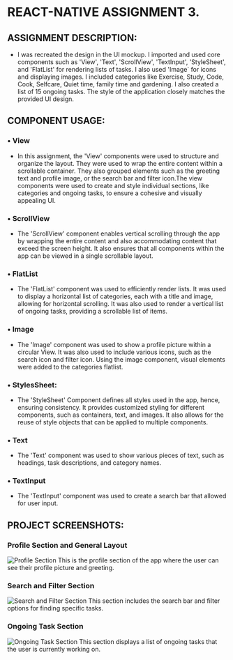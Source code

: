 # REACT-NATIVE ASSIGNMENT 3.
## ASSIGNMENT DESCRIPTION:
- I was recreated the design in the UI mockup. I imported and used core components such as 'View', 'Text', 'ScrollView', 'TextInput', 'StyleSheet', and  'FlatList' for rendering lists of tasks. I also used  'Image` for icons and displaying images. I included categories like Exercise, Study, Code, Cook, Selfcare, Quiet time, family time and gardening. I also created a list of 15 ongoing tasks. The style of the application closely matches the provided UI design.
##  COMPONENT USAGE:
  ### • View
  - In this assignment, the 'View' components were used to structure and organize the layout. They were used to wrap the entire content within a scrollable container. They also grouped elements such as the greeting text and profile image, or the search bar and filter icon.The view components were used to create and style individual sections, like categories and ongoing tasks, to ensure a cohesive and visually appealing UI.
  ### • ScrollView
  - The 'ScrollView' component enables vertical scrolling through the app by wrapping the entire content and also accommodating content that exceed the screen height. It also ensures that all components within the app can be viewed in a single scrollable layout.
  ### • FlatList
  - The 'FlatList' component was used to efficiently render lists. It was used to display a horizontal list of categories, each with a title and image, allowing for horizontal scrolling. It was also used to render a vertical list of ongoing tasks, providing a scrollable list of items.
  ### • Image
  - The 'Image' component was used to show a profile picture within a circular View. It was also used to include various icons, such as the search icon and filter icon. Using the image component, visual elements were added to the categories flatlist.
  ### • StylesSheet:
  - The 'StyleSheet' Component defines all styles used in the app, hence, ensuring consistency. It provides customized styling for different components, such as containers, text, and images. It also allows for the reuse of style objects that can be applied to multiple components.
  ### • Text
  - The 'Text' component was used to show various pieces of text, such as headings, task descriptions, and category names.
  ### • TextInput
  - The 'TextInput' component was used to create a search bar that allowed for user input.
## PROJECT SCREENSHOTS:
### Profile Section and General Layout
![Profile Section](./assetss/profile_section.png)
This is the profile section of the app where the user can see their profile picture and greeting.

### Search and Filter Section
![Search and Filter Section](./assetss/search_filter_section.png)
This section includes the search bar and filter options for finding specific tasks.

### Ongoing Task Section
![Ongoing Task Section](./assetss/ongoing_task_section.png)
This section displays a list of ongoing tasks that the user is currently working on.
